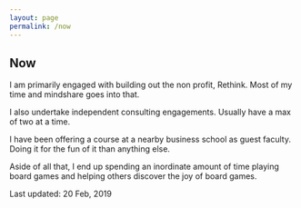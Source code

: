 ```yaml
---
layout: page
permalink: /now
---
```


## Now

I am primarily engaged with building out the non profit, Rethink. Most of my time and mindshare goes into that. 

I also undertake independent consulting engagements. Usually have a max of two at a time. 

I have been offering a course at a nearby business school as guest faculty. Doing it for the fun of it than anything else. 

Aside of all that, I end up spending an inordinate amount of time playing board games and helping others discover the joy of board games.

Last updated: 20 Feb, 2019
